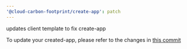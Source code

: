 ```yaml
---
'@cloud-carbon-footprint/create-app': patch
---
```


updates client template to fix create-app

To update your created-app, please refer to the changes in [this commit](https://github.com/cloud-carbon-footprint/cloud-carbon-footprint/commit/d519971a538400fd9358eb98d1e60c5ef4c7de20)

